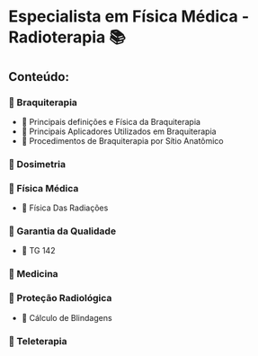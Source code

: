 # Especialista em Física Médica - Radioterapia :books:

## Conteúdo:

### :file_folder: Braquiterapia

- :memo: Principais definições e Física da Braquiterapia
- :memo: Principais Aplicadores Utilizados em Braquiterapia
- :memo: Procedimentos de Braquiterapia por Sítio Anatômico


### :file_folder: Dosimetria


### :file_folder: Física Médica

- :memo: Física Das Radiações


### :file_folder: Garantia da Qualidade

- :memo: TG 142

### :file_folder: Medicina


### :file_folder: Proteção Radiológica

- :memo: Cálculo de Blindagens

### :file_folder: Teleterapia
